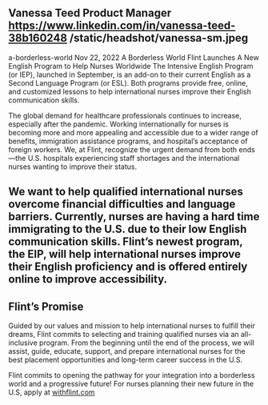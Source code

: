 Vanessa Teed
Product Manager
https://www.linkedin.com/in/vanessa-teed-38b160248
/static/headshot/vanessa-sm.jpeg
---
a-borderless-world
Nov 22, 2022
A Borderless World
Flint Launches A New English Program to Help Nurses Worldwide
The Intensive English Program (or IEP), launched in September, is an add-on to their current English as a Second Language Program (or ESL). Both programs provide free, online, and customized lessons to help international nurses improve their English communication skills.

The global demand for healthcare professionals continues to increase, especially after the pandemic. Working internationally for nurses is becoming more and more appealing and accessible due to a wider range of benefits, immigration assistance programs, and hospital’s acceptance of foreign workers. We, at Flint, recognize the urgent demand from both ends—the U.S. hospitals experiencing staff shortages and the international nurses wanting to improve their status.

We want to help qualified international nurses overcome financial difficulties and language barriers. Currently, nurses are having a hard time immigrating to the U.S. due to their low English communication skills. Flint’s newest program, the EIP, will help international nurses improve their English proficiency and is offered entirely online to improve accessibility.
---
## Flint’s Promise

Guided by our values and mission to help international nurses to fulfill their dreams, Flint commits to selecting and training qualified nurses via an all-inclusive program. From the beginning until the end of the process, we will assist, guide, educate, support, and prepare international nurses for the best placement opportunities and long-term career success in the U.S.

Flint commits to opening the pathway for your integration into a borderless world and a progressive future! For nurses planning their new future in the U.S, apply at [withflint.com](http://withflint.com/)